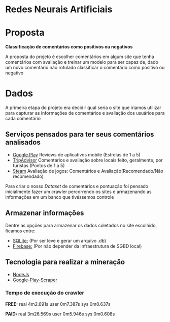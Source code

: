 # Redes Neurais Artificiais

# Proposta 

**Classificação de comentários como positivos ou negativos**

A proposta do projeto é escolher comentários em algum site que tenha comentários com avaliação e treinar um modelo para ser capaz de, dado um novo comentário não rotulado classificar o comentário como positivo ou negativo

# Dados
A primeira etapa do projeto era decidir qual seria o site que iriamos utilizar para capturar as informações de comentários e avaliação dos usuários para cada comentário

## Serviços pensados para ter seus comentários analisados
- [Google Play](https://play.google.com/store)
	Reviews de aplicativos mobile (Estrelas de 1 a 5)
- [TripAdvisor](https://www.tripadvisor.com/)
	Comentários e avaliação sobre locais feito, geralmente, por turistas (Pontos de 1 a 5)
- [Steam](http://store.steampowered.com/)
	Avaliação de jogos: Comentários e Avaliação(Recomendado/Não recomendado)
  
Para criar o nosso *Dataset* de comentários e pontuação foi pensado inicialmente fazer um crawler percorrendo os sites e armazenando as informações em um banco que tivéssemos controle

## Armazenar informações
Dentre as opções para armazenar os dados coletados no site escolhido, ficamos entre:
- [SQLite:](https://www.sqlite.org/index.html) (Por ser leve e gerar um arquivo .db)
- [Firebase:](www.firebase.com/) (Por não depender da infraestrutura de SGBD local)

## Tecnologia para realizar a mineração
- [NodeJs](https://nodejs.org/en/)
- [Google-Play-Scraper](https://github.com/facundoolano/google-play-scraper)

### Tempo de execução do crawler

**FREE:**
real	4m2.691s
user	0m7.387s
sys	0m0.637s

**PAID:**
real	3m26.569s
user	0m5.946s
sys	0m0.608s